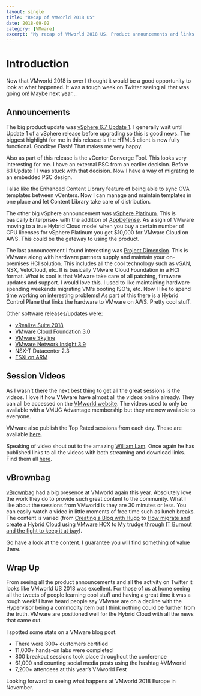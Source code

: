 ```yaml
---
layout: single
title: "Recap of VMworld 2018 US"
date: 2018-09-02
category: [VMware]
excerpt: "My recap of VMworld 2018 US. Product announcements and links to content you can watch"
---
```

# Introduction

Now that VMworld 2018 is over I thought it would be a good opportunity to look at what happened. It was a tough week on Twitter seeing all that was going on! Maybe next year...

## Announcements

The big product update was [vSphere 6.7 Update 1](https://blogs.vmware.com/vsphere/2018/08/under-the-hood-vsphere-6-7-update-1.html). I generally wait until Update 1 of a vSphere release before upgrading so this is good news. The biggest highlight for me in this release is the HTML5 client is now fully functional. Goodbye Flash! That makes me very happy.

Also as part of this release is the vCenter Converge Tool. This looks very interesting for me. I have an external PSC from an earlier decision. Before 6.1 Update 1 I was stuck with that decision. Now I have a way of migrating to an embedded PSC design.

I also like the Enhanced Content Library feature of being able to sync OVA templates between vCenters. Now I can manage and maintain templates in one place and let Content Library take care of distribution.

The other big vSphere announcement was [vSphere Platinum](https://blogs.vmware.com/vsphere/2018/08/introducing-vsphere-platinum-and-vsphere-6-7-update-1.html). This is basically Enterprise+ with the addition of [AppDefense](https://www.vmware.com/products/appdefense.html). As a sign of VMware moving to a true Hybrid Cloud model when you buy a certain number of CPU licenses for vSphere Platinum you get $10,000 for VMware Cloud on AWS. This could be the gateway to using the product.

The last announcement I found interesting was [Project Dimension](https://blogs.vmware.com/vsphere/2018/08/introducing-project-dimension.html). This is VMware along with hardware partners supply and maintain your on-premises HCI solution. This includes all the cool technology such as vSAN, NSX, VeloCloud, etc. It is basically VMware Cloud Foundation in a HCI format. What is cool is that VMware take care of all patching, firmware updates and support. I would love this. I used to like maintaining hardware spending weekends migrating VM's booting ISO's, etc. Now I like to spend time working on interesting problems! As part of this there is a Hybrid Control Plane that links the hardware to VMware on AWS. Pretty cool stuff.

Other software releases/updates were:

* [vRealize Suite 2018](https://blogs.vmware.com/management/2018/08/whats-new-vrealize-suite-2018.html)
* [VMware Cloud Foundation 3.0](https://blogs.vmware.com/cloud-foundation/2018/08/28/introduction-to-vmware-cloud-foundation-3-0/)
* [VMware Skyline](https://blogs.vmware.com/kb/2018/08/vmware-skyline-announcements-at-vmworld-2018.html)
* [VMware Network Insight 3.9](https://blogs.vmware.com/management/2018/08/vmware-vrealize-network-insight-3-9.html)
* NSX-T Datacenter 2.3
* [ESXi on ARM](https://ir.vmware.com/overview/press-releases/press-release-details/2018/VMware-Previews-Technology-Innovations-at-VMworld-2018/default.aspx)

## Session Videos

As I wasn't there the next best thing to get all the great sessions is the videos. I love it how VMware have almost all the videos online already. They can all be accessed on the [VMworld website](https://videos.vmworld.com/searchsite/2018). The videos used to only be available with a VMUG Advantage membership but they are now available to everyone.

VMware also publish the Top Rated sessions from each day. These are available [here](https://www.vmworld.com/en/us/video/top-sessions.html).

Speaking of video shout out to the amazing [William Lam](https://twitter.com/lamw). Once again he has published links to all the videos with both streaming and download links. Find them all [here](https://github.com/lamw/vmworld2018-session-urls/blob/master/vmworld-us-playback-urls.md).

## vBrownbag

[vBrownbag](https://www.youtube.com/channel/UCaZf13iWhwnBdpIkrEmHLbA/videos) had a big presence at VMworld again this year. Absolutely love the work they do to provide such great content to the community. What I like about the sessions from VMworld is they are 30 minutes or less. You can easily watch a video in little moments of free time such as lunch breaks. The content is varied (from [Creating a Blog with Hugo](https://www.youtube.com/watch?v=YRbZZ_6a8UQ) to [How migrate and create a Hybrid Cloud using VMware HCX](https://www.youtube.com/watch?v=ZZDfSvhr5v8) to [My trudge through IT Burnout and the fight to keep it at bay](https://www.youtube.com/watch?v=xjFNYTKJHtI)).

Go have a look at the content. I guarantee you will find something of value there.

## Wrap Up

From seeing all the product announcements and all the activity on Twitter it looks like VMworld US 2018 was excellent. For those of us at home seeing all the tweets of people learning cool stuff and having a great time it was a rough week! I have heard people say VMware are on a decline with the Hypervisor being a commodity item but I think nothing could be further from the truth. VMware are positioned well for the Hybrid Cloud with all the news that came out.

I spotted some stats on a VMware blog post:

* There were 300+ customers certified
* 11,000+ hands-on labs were completed
* 800 breakout sessions took place throughout the conference
* 61,000 and counting social media posts using the hashtag #VMworld
* 7,200+ attendees at this year’s VMworld Fest

Looking forward to seeing what happens at VMworld 2018 Europe in November.